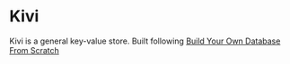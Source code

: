 # Kivi

Kivi is a general key-value store. Built following
[Build Your Own Database From Scratch](https://build-your-own.org/database/)
